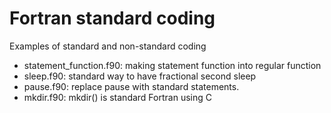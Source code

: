 # Fortran standard coding

Examples of standard and non-standard coding

* statement_function.f90: making statement function into regular function
* sleep.f90: standard way to have fractional second sleep
* pause.f90: replace pause with standard statements.
* mkdir.f90: mkdir() is standard Fortran using C
